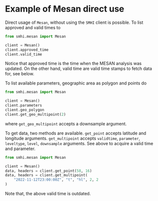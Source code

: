 # Example of Mesan direct use

Direct usage of `Mesan`, without using the `SMHI` client is possible.
To list approved and valid times to

```python
from smhi.mesan import Mesan

client = Mesan()
client.approved_time
client.valid_time
```

Notice that approved time is the time when the MESAN analysis was updated.
On the other hand, valid time are valid time stamps to fetch data for,
see below.

To list available parameters, geographic area as polygon and points do

```python
from smhi.mesan import Mesan

client = Mesan()
client.parameters
client.geo_polygon
client.get_geo_multipoint(2)
```

where `get_geo_multipoint` accepts a downsample argument.

To get data, two methods are available.
`get_point` accepts latitude and longitude arguments.
`get_multipoint` accepts `validtime`, `parameter`,
`leveltype`, `level`, `downsample` arguments.
See above to acquire a valid time and parameter.

```python
from smhi.mesan import Mesan

client = Mesan()
data, headers = client.get_point(58, 16)
data, headers = client.get_multipoint(
    "2022-11-12T23:00:00Z", "t", "hl", 2, 2
)
```

Note that, the above valid time is outdated.
